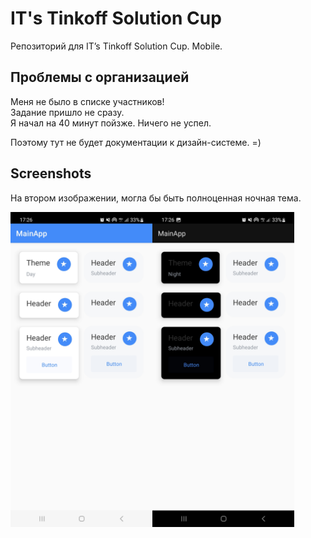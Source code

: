 # IT's Tinkoff Solution Cup
Репозиторий для IT’s Tinkoff Solution Cup. Mobile.  

## Проблемы с организацией

Меня не было в списке участников!  
Задание пришло не сразу.  
Я начал на 40 минут пойзже. Ничего не успел.  
  
Поэтому тут не будет документации к дизайн-системе.  =)


<h2>Screenshots</h2>
<p>На втором изображении, могла бы быть полноценная ночная тема.</p>
<div style="display:flex;">
<img alt="App image" src="documents/day.jpg" width="45%">
<img alt="App image" src="documents/night.jpg" width="45%">
</div>